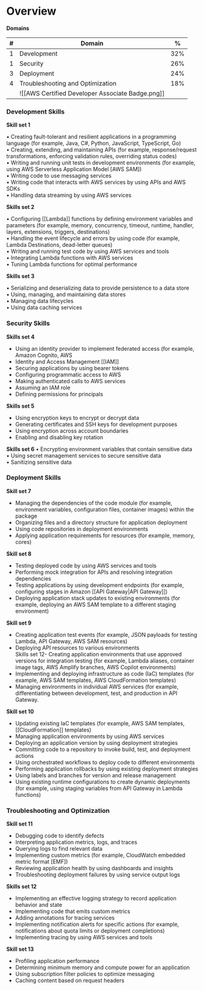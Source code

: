 # Overview

**Domains**

| #   | Domain                           | %   |
| --- | -------------------------------- | --- |
| 1   | Development                      | 32% |
| 1   | Security                         | 26% |
| 3   | Deployment                       | 24% |
| 4   | Troubleshooting and Optimization | 18% |
|     |   ![[AWS Certified Developer Associate Badge.png]]                               |     |
### Development Skills 
**Skill set 1**  

• Creating fault-tolerant and resilient applications in a programming language (for example,  Java, C#, Python, JavaScript, TypeScript, Go)  
• Creating, extending, and maintaining APIs (for example, response/request transformations, enforcing validation rules, overriding status codes)  
• Writing and running unit tests in development environments (for example, using AWS Serverless Application Model [AWS SAM])  
• Writing code to use messaging services  
• Writing code that interacts with AWS services by using APIs and AWS SDKs  
• Handling data streaming by using AWS services


**Skills set 2**

• Configuring [[Lambda]] functions by defining environment variables and parameters (for example, memory, concurrency, timeout, runtime, handler, layers, extensions, triggers, destinations)  
• Handling the event lifecycle and errors by using code (for example, Lambda Destinations, dead-letter queues)  
• Writing and running test code by using AWS services and tools  
• Integrating Lambda functions with AWS services  
• Tuning Lambda functions for optimal performance

**Skills set 3**
  
• Serializing and deserializing data to provide persistence to a data store  
• Using, managing, and maintaining data stores  
• Managing data lifecycles  
• Using data caching services

### Security Skills 

**Skills set 4**
- Using an identity provider to implement federated access (for example, Amazon Cognito, AWS  
- Identity and Access Management [[IAM]]
- Securing applications by using bearer tokens  
- Configuring programmatic access to AWS  
- Making authenticated calls to AWS services  
- Assuming an IAM role  
- Defining permissions for principals

**Skills set 5**
- Using encryption keys to encrypt or decrypt data  
- Generating certificates and SSH keys for development purposes  
- Using encryption across account boundaries  
- Enabling and disabling key rotation

**Skills set 6**
• Encrypting environment variables that contain sensitive data  
• Using secret management services to secure sensitive data  
• Sanitizing sensitive data

### Deployment Skills
**Skill set 7**
- Managing the dependencies of the code module (for example, environment variables, configuration files, container images) within the package  
- Organizing files and a directory structure for application deployment  
- Using code repositories in deployment environments  
- Applying application requirements for resources (for example, memory, cores)

**Skill set 8**
- Testing deployed code by using AWS services and tools  
- Performing mock integration for APIs and resolving integration dependencies  
- Testing applications by using development endpoints (for example, configuring stages in Amazon [[API Gateway|API Gateway]])  
- Deploying application stack updates to existing environments (for example, deploying an AWS SAM template to a different staging environment)

**Skill set 9**
- Creating application test events (for example, JSON payloads for testing Lambda, API Gateway, AWS SAM resources)  
- Deploying API resources to various environments  
Skills set 12- Creating application environments that use approved versions for integration testing (for example, Lambda aliases, container image tags, AWS Amplify branches, AWS Copilot environments)  
- Implementing and deploying infrastructure as code (IaC) templates (for example, AWS SAM templates, AWS CloudFormation templates)  
- Managing environments in individual AWS services (for example, differentiating between development, test, and production in API Gateway.

**Skill set 10**
- Updating existing IaC templates (for example, AWS SAM templates, [[CloudFormation]] templates)  
- Managing application environments by using AWS services  
- Deploying an application version by using deployment strategies  
- Committing code to a repository to invoke build, test, and deployment actions  
- Using orchestrated workflows to deploy code to different environments  
- Performing application rollbacks by using existing deployment strategies  
- Using labels and branches for version and release management  
- Using existing runtime configurations to create dynamic deployments (for example, using staging variables from API Gateway in Lambda functions)

### Troubleshooting and Optimization
**Skill set 11**
- Debugging code to identify defects  
- Interpreting application metrics, logs, and traces  
- Querying logs to find relevant data  
- Implementing custom metrics (for example, CloudWatch embedded metric format [EMF])  
- Reviewing application health by using dashboards and insights  
- Troubleshooting deployment failures by using service output logs

**Skills set 12**  
- Implementing an effective logging strategy to record application behavior and state  
- Implementing code that emits custom metrics  
- Adding annotations for tracing services  
- Implementing notification alerts for specific actions (for example, notifications about quota limits or deployment completions)  
- Implementing tracing by using AWS services and tools

**Skill set 13**
- Profiling application performance  
- Determining minimum memory and compute power for an application  
- Using subscription filter policies to optimize messaging  
- Caching content based on request headers